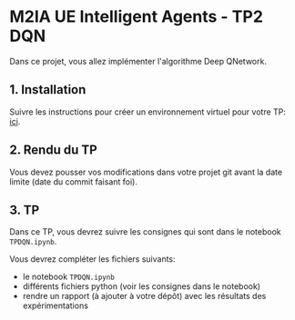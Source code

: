 # M2IA UE Intelligent Agents - TP2 DQN

Dans ce projet, vous allez implémenter l'algorithme Deep QNetwork.

## 1. Installation
Suivre les instructions pour créer un environnement virtuel pour votre TP:  [ici](README_conda_gym.md). 

## 2. Rendu du TP
Vous devez pousser vos modifications dans votre projet git avant la date limite (date du commit faisant foi).

## 3. TP
Dans ce TP, vous devrez suivre les consignes qui sont dans le notebook `TPDQN.ipynb`.

Vous devrez compléter les fichiers suivants:
- le notebook `TPDQN.ipynb` 
- différents fichiers python (voir les consignes dans le notebook)
- rendre un rapport (à ajouter à votre dépôt) avec les résultats des expérimentations
